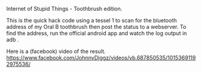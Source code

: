 Internet of Stupid Things - Toothbrush edition.

This is the quick hack 
code using a tessel 1 to scan for the bluetooth address of my  Oral B toothbrush then post the status to a webserver. 
To find the address, run the official android app and watch the log output in adb .
 
Here is a (facebook) video of the result. 
https://www.facebook.com/JohnnyDiggz/videos/vb.687850535/10153691192975536/

